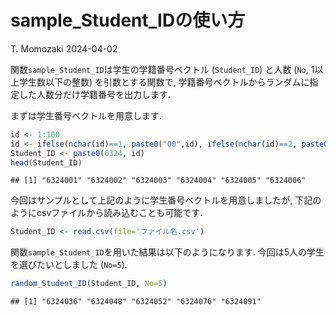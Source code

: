 sample_Student_IDの使い方
================
T. Momozaki
2024-04-02

関数`sample_Student_ID`は学生の学籍番号ベクトル (`Student_ID`) と人数
(`No`, 1以上学生数以下の整数) を引数とする関数で,
学籍番号ベクトルからランダムに指定した人数分だけ学籍番号を出力します.

まずは学生番号ベクトルを用意します.

``` r
id <- 1:100
id <- ifelse(nchar(id)==1, paste0("00",id), ifelse(nchar(id)==2, paste0(0,id), as.character(id)))
Student_ID <- paste0(6324, id)
head(Student_ID)
```

    ## [1] "6324001" "6324002" "6324003" "6324004" "6324005" "6324006"

今回はサンプルとして上記のように学生番号ベクトルを用意しましたが,
下記のようにcsvファイルから読み込むことも可能です.

``` r
Student_ID <- read.csv(file='ファイル名.csv')
```

関数`sample_Student_ID`を用いた結果は以下のようになります.
今回は5人の学生を選びたいとしました (`No=5`).

``` r
random_Student_ID(Student_ID, No=5)
```

    ## [1] "6324036" "6324048" "6324052" "6324076" "6324091"
